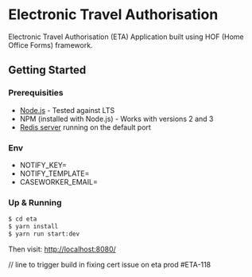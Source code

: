 # Electronic Travel Authorisation
Electronic Travel Authorisation (ETA) Application built using HOF (Home Office Forms) framework.

## Getting Started

### Prerequisities

- [Node.js](https://nodejs.org/en/) - Tested against LTS
- NPM (installed with Node.js) - Works with versions 2 and 3
- [Redis server](http://redis.io/download) running on the default port

### Env

- NOTIFY_KEY=<ETA Gov notify team api key>
- NOTIFY_TEMPLATE=<Gov notify email template>
- CASEWORKER_EMAIL=<caseworker test email address>

### Up & Running

```bash
$ cd eta
$ yarn install
$ yarn run start:dev
```
Then visit: [http://localhost:8080/](http://localhost:8080/)

// line to trigger build in fixing cert issue on eta prod #ETA-118

